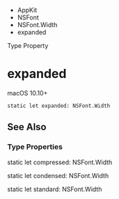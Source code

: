 

- AppKit
- NSFont
- NSFont.Width
-  expanded 

Type Property

# expanded

macOS 10.10+

``` source
static let expanded: NSFont.Width
```

## See Also

### Type Properties

static let compressed: NSFont.Width

static let condensed: NSFont.Width

static let standard: NSFont.Width

